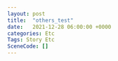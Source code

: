 ```yaml
---
layout: post
title:  "others_test"
date:   2021-12-28 06:00:00 +0000
categories: Etc
Tags: Story Etc
SceneCode: []
---
```

